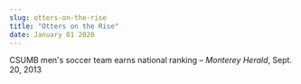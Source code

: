 ```yaml
---
slug: otters-on-the-rise
title: "Otters on the Rise"
date: January 01 2020
---
```


<p>CSUMB men's soccer team earns national ranking – <em>Monterey Herald</em>, Sept. 20, 2013
</p>
